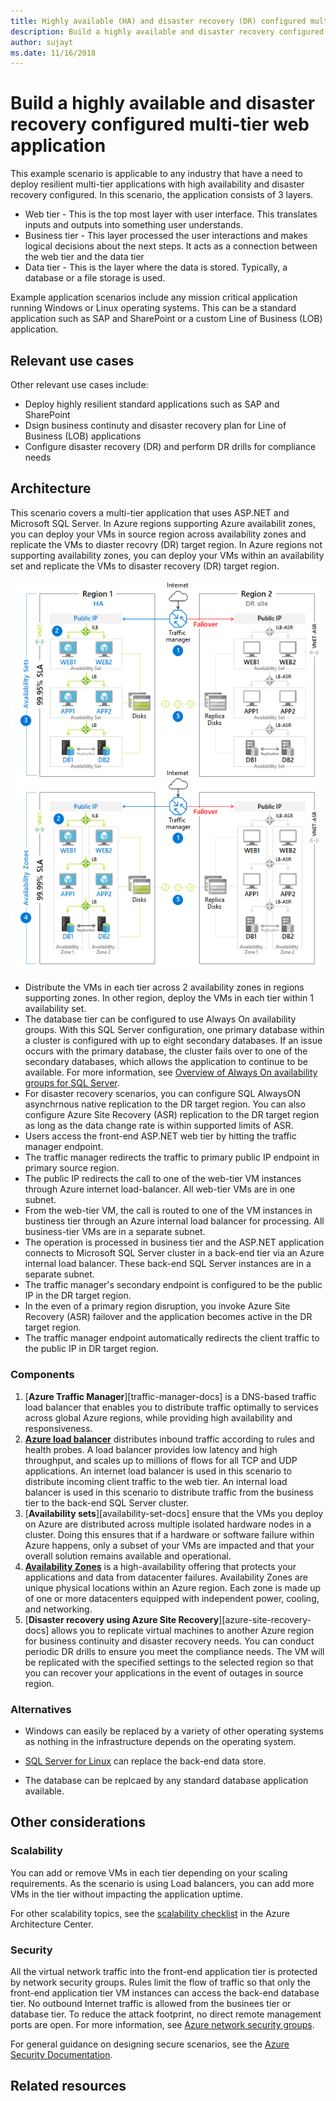 ```yaml
---
title: Highly available (HA) and disaster recovery (DR) configured multi-tier web application
description: Build a highly available and disaster recovery configured multi-tier web application on Azure using Azure virtual machines, Availability sets, Availability zones, Azure Site Recovery and Azure Traffic Manager
author: sujayt
ms.date: 11/16/2018
---
```


# Build a highly available and disaster recovery configured multi-tier web application

This example scenario is applicable to any industry that have a need to deploy resilient multi-tier applications with high availability and disaster recovery configured. In this scenario, the application consists of 3 layers.

- Web tier - This is the top most layer with user interface. This translates inputs and outputs into something user understands.
- Business tier - This layer processed the user interactions and makes logical decisions about the next steps. It acts as a connection between the web tier and the data tier
- Data tier - This is the layer where the data is stored. Typically, a database or a file storage is used.

Example application scenarios include any mission critical application running Windows or Linux operating systems. This can be a standard application such as SAP and SharePoint or a custom Line of Business (LOB) application.

## Relevant use cases

Other relevant use cases include:

* Deploy highly resilient standard applications such as SAP and SharePoint
* Dsign business continuty and disaster recovery plan for Line of Business (LOB) applications
* Configure disaster recovery (DR) and perform DR drills for compliance needs

## Architecture

This scenario covers a multi-tier application that uses ASP.NET and Microsoft SQL Server. In Azure regions supporting Azure availabilit zones, you can deploy your VMs in source region across availability zones and replicate the VMs to diaster recovry (DR) target region. In Azure regions not supporting availability zones, you can deploy your VMs within an availability set and replicate the VMs to disaster recovery (DR) target region.


![Architecture overview of highly resilient multi tier web application][architecture]

- Distribute the VMs in each tier across 2 availability zones in regions supporting zones. In other region, deploy the VMs in each tier within 1 availability set.
- The database tier can be configured to use Always On availability groups. With this SQL Server configuration, one primary database within a cluster is configured with up to eight secondary databases. If an issue occurs with the primary database, the cluster fails over to one of the secondary databases, which allows the application to continue to be available. For more information, see [Overview of Always On availability groups for SQL Server][sqlalwayson-docs].
- For disaster recovery scenarios, you can configure SQL AlwaysON asynchrnous native replication to the DR target region. You can also configure Azure Site Recovery (ASR) replication to the DR target region as long as the data change rate is within supported limits of ASR.
- Users access the front-end ASP.NET web tier by hitting the traffic manager endpoint.
- The traffic manager redirects the traffic to primary public IP endpoint in primary source region.
- The public IP redirects the call to one of the web-tier VM instances through Azure internet load-balancer. All web-tier VMs are in one subnet.
- From the web-tier VM, the call is routed to one of the VM instances in bustiness tier through an Azure internal load balancer for processing. All business-tier VMs are in a separate subnet.
- The operation is processed in business tier and the ASP.NET application connects to Microsoft SQL Server cluster in a back-end tier via an Azure internal load balancer. These back-end SQL Server instances are in a separate subnet.
- The traffic manager's secondary endpoint is configured to be the public IP in the DR target region.
- In the even of a primary region disruption, you invoke Azure Site Recovery (ASR) failover and the application becomes active in the DR target region.
- The traffic manager endpoint automatically redirects the client traffic to the public IP in DR target region.

### Components

1. [**Azure Traffic Manager**][traffic-manager-docs] is a DNS-based traffic load balancer that enables you to distribute traffic optimally to services across global Azure regions, while providing high availability and responsiveness.
2. [**Azure load balancer**][loadbalancer-docs] distributes inbound traffic according to rules and health probes. A load balancer provides low latency and high throughput, and scales up to millions of flows for all TCP and UDP applications. An internet load balancer is used in this scenario to distribute incoming client traffic to the web tier. An internal load balancer is used in this scenario to distribute traffic from the business tier to the back-end SQL Server cluster.
3. [**Availability sets**][availability-set-docs]  ensure that the VMs you deploy on Azure are distributed across multiple isolated hardware nodes in a cluster. Doing this ensures that if a hardware or software failure within Azure happens, only a subset of your VMs are impacted and that your overall solution remains available and operational.
4. [**Availability Zones**](availability-zones-docs) is a high-availability offering that protects your applications and data from datacenter failures. Availability Zones are unique physical locations within an Azure region. Each zone is made up of one or more datacenters equipped with independent power, cooling, and networking. 
5. [**Disaster recovery using Azure Site Recovery**][azure-site-recovery-docs] allows you to replicate virtual machines to another Azure region for business continuity and disaster recovery needs. You can conduct periodic DR drills to ensure you meet the compliance needs. The VM will be replicated with the specified settings to the selected region so that you can recover your applications in the event of outages in source region.


### Alternatives

* Windows can easily be replaced by a variety of other operating systems as nothing in the infrastructure depends on the operating system.

* [SQL Server for Linux][sql-linux] can replace the back-end data store.

* The database can be replcaed by any standard database application available.

## Other considerations

### Scalability

You can add or remove VMs in each tier depending on your scaling requirements. As the scenario is using Load balancers, you can add more VMs in the tier without impacting the application uptime.

For other scalability topics, see the [scalability checklist][scalability] in the Azure Architecture Center.

### Security

All the virtual network traffic into the front-end application tier is protected by network security groups. Rules limit the flow of traffic so that only the front-end application tier VM instances can access the back-end database tier. No outbound Internet traffic is allowed from the businees tier or database tier. To reduce the attack footprint, no direct remote management ports are open. For more information, see [Azure network security groups][nsg-docs].

For general guidance on designing secure scenarios, see the [Azure Security Documentation][security].


## Related resources

<!-- links -->
[appgateway-docs]: /azure/application-gateway/overview
[architecture]: ./media/arhitecture-disaster-recovery-multi-tier-app.png
[autoscaling]: /azure/architecture/best-practices/auto-scaling
[availability]: ../../checklist/availability.md
[azureaz-docs]: /azure/availability-zones/az-overview
[cloudwitness-docs]: /windows-server/failover-clustering/deploy-cloud-witness
[loadbalancer-docs]: /azure/load-balancer/load-balancer-overview
[nsg-docs]: /azure/virtual-network/security-overview
[ntiersql-ra]: /azure/architecture/reference-architectures/n-tier/n-tier-sql-server
[resiliency]: /azure/architecture/resiliency/
[security]: /azure/security/
[scalability]: /azure/architecture/checklist/scalability
[scaleset-docs]: /azure/virtual-machine-scale-sets/overview
[sqlalwayson-docs]: /sql/database-engine/availability-groups/windows/overview-of-always-on-availability-groups-sql-server
[vmssautoscale-docs]: /azure/virtual-machine-scale-sets/virtual-machine-scale-sets-autoscale-overview
[vnet-docs]: /azure/virtual-network/virtual-networks-overview
[vnetendpoint-docs]: /azure/virtual-network/virtual-network-service-endpoints-overview
[pci-dss]: /azure/security/blueprints/pcidss-iaaswa-overview
[dmz]: /azure/virtual-network/virtual-networks-dmz-nsg
[sql-linux]: /sql/linux/sql-server-linux-overview?view=sql-server-linux-2017

[small-pricing]: https://azure.com/e/711bbfcbbc884ef8aa91cdf0f2caff72
[medium-pricing]: https://azure.com/e/b622d82d79b34b8398c4bce35477856f
[large-pricing]: https://azure.com/e/1d99d8b92f90496787abecffa1473a93
